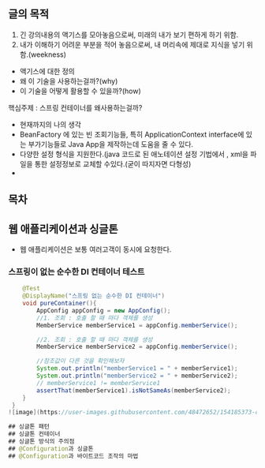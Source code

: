 ## 글의 목적
1. 긴 강의내용의 액기스를 모아놓음으로써, 미래의 내가 보기 편하게 하기 위함.
2. 내가 이해하기 어려운 부분을 적어 놓음으로써, 내 머리속에 제대로 지식을 넣기 위함.(weekness)
+ 액기스에 대한 정의
+ 왜 이 기술을 사용하는걸까?(why)
+ 이 기술을 어떻게 활용할 수 있을까?(how)

핵심주제 : 스프링 컨테이너를 왜사용하는걸까?
+ 현재까지의 나의 생각
+ BeanFactory 에 있는 빈 조회기능들, 특히 ApplicationContext interface에 있는 부가기능들로 Java App을 제작하는데 도움을 줄 수 있다.
+ 다양한 설정 형식을 지원한다.(java 코드로 된 애노테이션 설정 기법에서 , xml을 파일을 통한 설정정보로 교체할 수있다.(굳이 따지자면 다형성)
+ 

## 목차

## 웹 애플리케이션과 싱글톤
+ 웹 애플리케이션은 보통 여러고객이 동시에 요청한다.
### 스프링이 없는 순수한 DI 컨테이너 테스트
```java
    @Test
    @DisplayName("스프링 없는 순수한 DI 컨테이너")
    void pureContainer(){
        AppConfig appConfig = new AppConfig();
        //1. 조회 : 호출 할 때 마다 객체를 생성
        MemberService memberService1 = appConfig.memberService();

        //2. 조회 : 호출 할 때 마다 객체를 생성
        MemberService memberService2 = appConfig.memberService();

        //참조값이 다른 것을 확인해보자
        System.out.println("memberService1 = " + memberService1);
        System.out.println("memberService2 = " + memberService2);
        // memberService1 != memberService1
        assertThat(memberService1).isNotSameAs(memberService2);
    }
 }
![image](https://user-images.githubusercontent.com/48472652/154185373-d7a85ef4-33f0-4ab7-8279-2648d4c4b8ef.png)

## 싱글톤 패턴
## 싱글톤 컨테이너
## 싱글톤 방식의 주의점
## @Configuration과 싱글톤
## @Configuration과 바이트코드 조작의 마법
